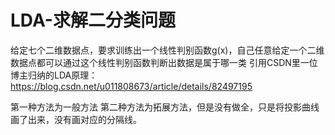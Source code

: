 # LDA-求解二分类问题
给定七个二维数据点，要求训练出一个线性判别函数g(x)，自己任意给定一个二维数据点都可以通过这个线性判别函数判断出数据是属于哪一类
引用CSDN里一位博主归纳的LDA原理：https://blog.csdn.net/u011808673/article/details/82497195

第一种方法为一般方法
第二种方法为拓展方法，但是没有做全，只是将投影曲线画了出来，没有画对应的分隔线。

